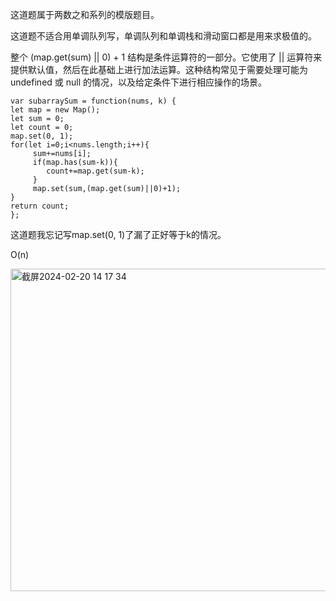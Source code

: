 这道题属于两数之和系列的模版题目。       

这道题不适合用单调队列写，单调队列和单调栈和滑动窗口都是用来求极值的。      

整个 (map.get(sum) || 0) + 1 结构是条件运算符的一部分。它使用了 || 运算符来提供默认值，然后在此基础上进行加法运算。这种结构常见于需要处理可能为 undefined 或 null 的情况，以及给定条件下进行相应操作的场景。      

```code
var subarraySum = function(nums, k) {
let map = new Map();
let sum = 0;
let count = 0;
map.set(0, 1);
for(let i=0;i<nums.length;i++){
     sum+=nums[i];
     if(map.has(sum-k)){
        count+=map.get(sum-k);
     }
     map.set(sum,(map.get(sum)||0)+1);
}
return count;
};

```

这道题我忘记写map.set(0, 1)了漏了正好等于k的情况。   

O(n)

<img width="516" alt="截屏2024-02-20 14 17 34" src="https://github.com/xkong-study/gucheng_algorithm/assets/100473178/667cd152-2c6e-4fc4-be6c-58818e087901">


